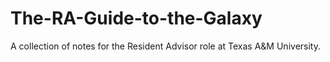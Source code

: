 # The-RA-Guide-to-the-Galaxy
A collection of notes for the Resident Advisor role at Texas A&amp;M University.
